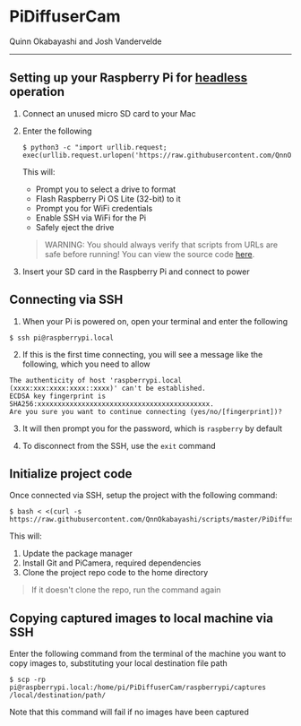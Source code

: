 # PiDiffuserCam

Quinn Okabayashi and Josh Vandervelde

___
## Setting up your Raspberry Pi for [headless](https://en.wikipedia.org/wiki/Headless_computer) operation
1. Connect an unused micro SD card to your Mac

2. Enter the following
    ```
    $ python3 -c "import urllib.request; exec(urllib.request.urlopen('https://raw.githubusercontent.com/QnnOkabayashi/scripts/master/RaspberryPi/setup_headless.py').read())"
    ```
    This will:
    * Prompt you to select a drive to format
    * Flash Raspberry Pi OS Lite (32-bit) to it
    * Prompt you for WiFi credentials
    * Enable SSH via WiFi for the Pi
    * Safely eject the drive

    > WARNING: You should always verify that scripts from URLs are safe before running! You can view the source code [here](https://github.com/QnnOkabayashi/scripts/blob/master/RaspberryPi/setup_headless.py).

3. Insert your SD card in the Raspberry Pi and connect to power

## Connecting via SSH
1. When your Pi is powered on, open your terminal and enter the following
```
$ ssh pi@raspberrypi.local
```

2. If this is the first time connecting, you will see a message like the following, which you need to allow
```
The authenticity of host 'raspberrypi.local (xxxx:xxx:xxxx:xxxx::xxxx)' can't be established.
ECDSA key fingerprint is SHA256:xxxxxxxxxxxxxxxxxxxxxxxxxxxxxxxxxxxxxxxxxxx.
Are you sure you want to continue connecting (yes/no/[fingerprint])?
```

3. It will then prompt you for the password, which is `raspberry` by default

4. To disconnect from the SSH, use the `exit` command

## Initialize project code
Once connected via SSH, setup the project with the following command:
```
$ bash < <(curl -s https://raw.githubusercontent.com/QnnOkabayashi/scripts/master/PiDiffuserCam/setup.sh)
```
This will:
1. Update the package manager
2. Install Git and PiCamera, required dependencies
3. Clone the project repo code to the home directory

> If it doesn't clone the repo, run the command again

## Copying captured images to local machine via SSH
Enter the following command from the terminal of the machine you want to copy images to, substituting your local destination file path
```
$ scp -rp pi@raspberrypi.local:/home/pi/PiDiffuserCam/raspberrypi/captures /local/destination/path/
```
Note that this command will fail if no images have been captured
